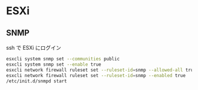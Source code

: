 # ESXi

## SNMP

ssh で ESXi にログイン

```sh
esxcli system snmp set --communities public
esxcli system snmp set --enable true
esxcli network firewall ruleset set --ruleset-id=snmp --allowed-all true
esxcli network firewall ruleset set --ruleset-id=snmp --enabled true
/etc/init.d/snmpd start
```
